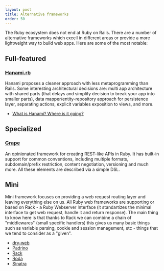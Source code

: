 ```yaml
---
layout: post
title: Alternative frameworks
order: 50
---
```


The Ruby ecosystem does not end at Ruby on Rails. There are a number of alternative frameworks which excell in different areas or provide a more lightweight way to build web apps.
Here are some of the most notable:
 
## Full-featured

### [Hanami.rb](http://hanamirb.org/)

Hanami proposes a cleaner approach with less metaprogramming than Rails. Some interesting architectural decisions are: multi app architecture with shared parts (that delays and simplify decision to break your app into smaller parts), data mapper/entity-repository approach for persistence layer, separating actions, explicit variables exposition to views, and more.

* [What is Hanami? Where is it going?](https://discuss.hanamirb.org/t/what-is-hanami-where-is-it-going/222)

## Specialized 

### [Grape](http://www.ruby-grape.org/)

An opinionated framework for creating REST-like APIs in Ruby. It has built-in support for common conventions, including multiple formats, subdomain/prefix restriction, content negotiation, versioning and much more. All these elements are described via a simple DSL.
 
## Mini

Mini framework focuses on providing a web request routing layer and leaving everything else on us. All Ruby web frameworks are supporting or based on Rack - a Ruby Webserver Interface (it standartizes the minimal interface to get web request, handle it and return response). The main thing to know here is that thanks to Rack we can combine a chain of "middlewares" (small specific handlers) this gives us many basic things such as variable parsing, cookie and session management, etc - things that we tend to consider as a "given".

* [dry-web](https://github.com/dry-rb/dry-web)
* [Padrino](http://padrinorb.com/)
* [Rack](http://rack.github.io/)
* [Roda](http://roda.jeremyevans.net)
* [Sinatra](http://www.sinatrarb.com/)
